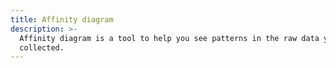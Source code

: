 ```yaml
---
title: Affinity diagram
description: >-
  Affinity diagram is a tool to help you see patterns in the raw data you
  collected.
---
```


